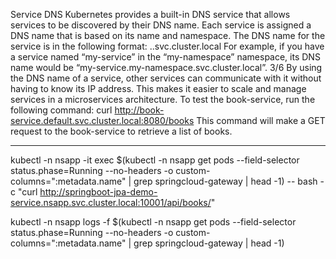 Service DNS
Kubernetes provides a built-in DNS service that allows services to be discovered by their
DNS name. Each service is assigned a DNS name that is based on its name and
namespace. The DNS name for the service is in the following format:
..svc.cluster.local
For example, if you have a service named “my-service” in the “my-namespace” namespace,
its DNS name would be “my-service.my-namespace.svc.cluster.local”.
3/6
By using the DNS name of a service, other services can communicate with it without having
to know its IP address. This makes it easier to scale and manage services in a microservices
architecture.
To test the book-service, run the following command:
curl http://book-service.default.svc.cluster.local:8080/books
This command will make a GET request to the book-service to retrieve a list of books.

---

kubectl -n nsapp -it exec $(kubectl -n nsapp get pods --field-selector status.phase=Running --no-headers -o custom-columns=":metadata.name" | grep springcloud-gateway | head -1) -- bash -c "curl http://springboot-jpa-demo-service.nsapp.svc.cluster.local:10001/api/books/"



kubectl -n nsapp logs -f $(kubectl -n nsapp get pods --field-selector status.phase=Running --no-headers -o custom-columns=":metadata.name" | grep springcloud-gateway | head -1)